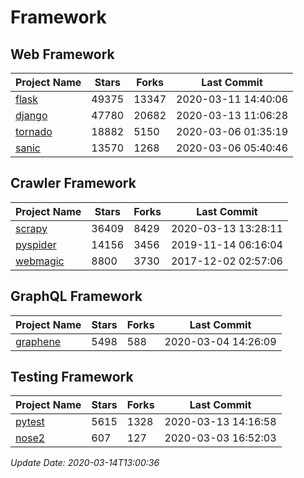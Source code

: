 # Framework

## Web Framework

| Project Name | Stars | Forks | Last Commit |
| ------------ | ----- | ----- | ----------- |
| [flask](https://github.com/pallets/flask) | 49375 | 13347 | 2020-03-11 14:40:06 |
| [django](https://github.com/django/django) | 47780 | 20682 | 2020-03-13 11:06:28 |
| [tornado](https://github.com/tornadoweb/tornado) | 18882 | 5150 | 2020-03-06 01:35:19 |
| [sanic](https://github.com/huge-success/sanic) | 13570 | 1268 | 2020-03-06 05:40:46 |

## Crawler Framework

| Project Name | Stars | Forks | Last Commit |
| ------------ | ----- | ----- | ----------- |
| [scrapy](https://github.com/scrapy/scrapy) | 36409 | 8429 | 2020-03-13 13:28:11 |
| [pyspider](https://github.com/binux/pyspider) | 14156 | 3456 | 2019-11-14 06:16:04 |
| [webmagic](https://github.com/code4craft/webmagic) | 8800 | 3730 | 2017-12-02 02:57:06 |

## GraphQL Framework

| Project Name | Stars | Forks | Last Commit |
| ------------ | ----- | ----- | ----------- |
| [graphene](https://github.com/graphql-python/graphene) | 5498 | 588 | 2020-03-04 14:26:09 |

## Testing Framework

| Project Name | Stars | Forks | Last Commit |
| ------------ | ----- | ----- | ----------- |
| [pytest](https://github.com/pytest-dev/pytest) | 5615 | 1328 | 2020-03-13 14:16:58 |
| [nose2](https://github.com/nose-devs/nose2) | 607 | 127 | 2020-03-03 16:52:03 |

*Update Date: 2020-03-14T13:00:36*